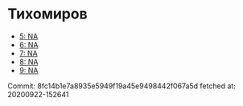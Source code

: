 # Тихомиров
- [5: NA](5.md)
- [6: NA](6.md)
- [7: NA](7.md)
- [8: NA](8.md)
- [9: NA](9.md)

Commit: 8fc14b1e7a8935e5949f19a45e9498442f067a5d
 fetched at: 20200922-152641
